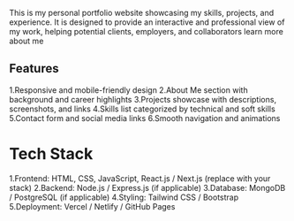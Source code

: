 This is my personal portfolio website showcasing my skills, projects, and experience. It is designed to provide an interactive and professional view of my work, helping potential clients, employers, and collaborators learn more about me
## Features
1.Responsive and mobile-friendly design
2.About Me section with background and career highlights
3.Projects showcase with descriptions, screenshots, and links
4.Skills list categorized by technical and soft skills
5.Contact form and social media links
6.Smooth navigation and animations



# Tech Stack
1.Frontend: HTML, CSS, JavaScript, React.js / Next.js (replace with your stack)
2.Backend: Node.js / Express.js (if applicable)
3.Database: MongoDB / PostgreSQL (if applicable)
4.Styling: Tailwind CSS / Bootstrap
5.Deployment: Vercel / Netlify / GitHub Pages
